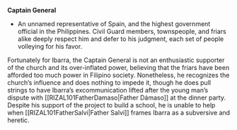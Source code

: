 **Captain General**
- An unnamed representative of Spain, and the highest government official in the Philippines. Civil Guard members, townspeople, and friars alike deeply respect him and defer to his judgment, each set of people volleying for his favor. 

Fortunately for Ibarra, the Captain General is not an enthusiastic supporter of the church and its over-inflated power, believing that the friars have been afforded too much power in Filipino society. Nonetheless, he recognizes the church’s influence and does nothing to impede it, though he does pull strings to have Ibarra’s excommunication lifted after the young man’s dispute with [[RIZAL101FatherDamaso|Father Dámaso]] at the dinner party. Despite his support of the project to build a school, he is unable to help when [[RIZAL101FatherSalvi|Father Salví]] frames Ibarra as a subversive and heretic.